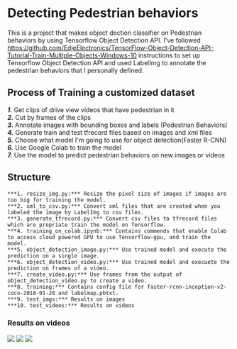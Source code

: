 # Detecting Pedestrian behaviors
This is a project that makes object dection classifier on Pedestrian behaviors by using Tensorflow Object Detection API. I've followed https://github.com/EdjeElectronics/TensorFlow-Object-Detection-API-Tutorial-Train-Multiple-Objects-Windows-10 instructions to set up Tensorflow Object Detection API and used LabelImg to annotate the pedestrian behaviors that I personally defined.
## Process of Training a customized dataset
***1.*** Get clips of drive view videos that have pedestrian in it  
***2.*** Cut by frames of the clips  
***3.*** Annotate images with bounding boxes and labels (Pedestrian Behaviors)   
***4.*** Generate train and test tfrecord files based on images and xml files  
***5.*** Choose what model I'm going to use for object detection(Faster R-CNN)  
***6.*** Use Google Colab to train the model  
***7.*** Use the model to predict pedestrian behaviors on new images or videos  

## Structure 
```
***1. resize_img.py:*** Resize the pixel size of images if images are too big for training the model.  
***2. xml_to_csv.py:*** Convert xml files that are created when you labeled the image by LabelImg to csv files.  
***3. generate_tfrecord.py:*** Convert csv files to tfrecord files which are propriate train the model on Tensorflow.  
***4. training_on_colab.ipynb:*** Contains commends that enable Colab to access cloud powered GPU to use Tensorflow-gpu, and train the model.    
***5. object_detection_image.py:*** Use trained model and execute the prediction on a single image.  
***6. object_detection_video.py:*** Use trained model and execuete the prediction on frames of a video.  
***7. create_video.py:*** Use frames from the output of object_detection_video.py to create a video.  
***8. training:*** Contains config file for faster-rcnn-inception-v2-coco-2018-01-28 and labelmap.pbtxt.  
***9. test_imgs:*** Results on images  
***10. test_videos:*** Results on videos  
```
### Results on videos
![](test_videos/test_video_1.gif)
![](test_videos/test_video_2.gif)
![](test_videos/test_video_3.gif)
